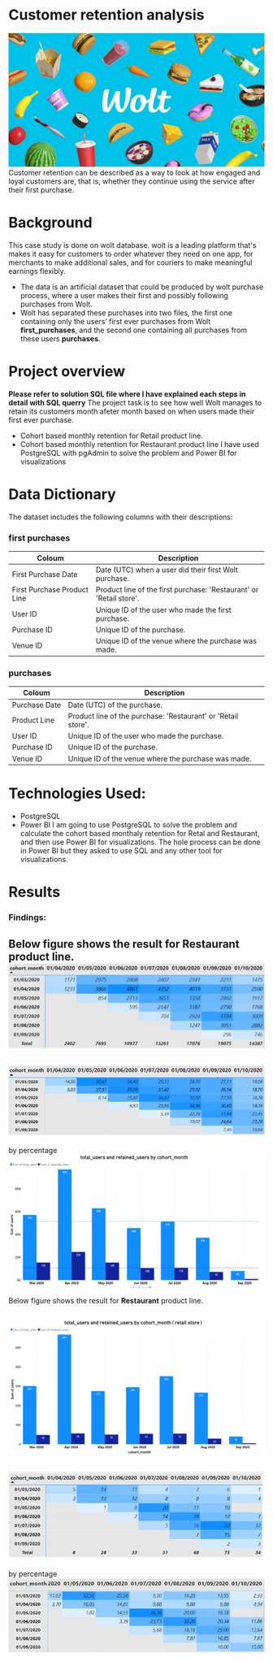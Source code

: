 # Customer retention analysis
![Alt text](og_image_mall_web.jpg)
Customer retention can be described as a way to look at how engaged and loyal customers are, that is, whether they continue using the service after their first purchase. 

# Background
This case study is done on wolt database. wolt is a leading platform that's makes it easy for customers to order whatever they need on one app, for merchants to make additional sales, and for couriers to make meaningful earnings flexibly.
- The data is an artificial dataset that could be produced by wolt purchase process, where a user makes their first and possibly following purchases from Wolt.  
- Wolt has separated these purchases into two files, the first one containing only the users’ first ever purchases from Wolt **first_purchases**, and the second one containing all purchases from these users **purchases**.

# Project overview
**Please refer to solution SQL file where I have explained each steps in detail with SQL querry**
The project task is to see how well Wolt manages to retain its customers month afeter month based on when users made their first ever purchase.
- Cohort based monthly retention for Retail product line.
- Cohort based monthly retention for Restaurant product line
I have used PostgreSQL with pgAdmin to solve the problem and Power BI for visualizations

# Data Dictionary
The dataset includes the following columns with their descriptions:
### first purchases
| Coloum                        | Description                                            |
|-------------------------------|--------------------------------------------------------|
| First Purchase Date           | Date (UTC) when a user did their first Wolt purchase.  |
| First Purchase Product Line   | Product line of the first purchase: 'Restaurant' or 'Retail store'. |
| User ID                       | Unique ID of the user who made the first purchase.      |
| Purchase ID                   | Unique ID of the purchase.                              |
| Venue ID                      | Unique ID of the venue where the purchase was made.     |

### purchases

|  Coloum               | Description                                        |
|-----------------------|----------------------------------------------------|
| Purchase Date         | Date (UTC) of the purchase.                         |
| Product Line          | Product line of the purchase: 'Restaurant' or 'Retail store'. |
| User ID               | Unique ID of the user who made the purchase.         |
| Purchase ID           | Unique ID of the purchase.                           |
| Venue ID              | Unique ID of the venue where the purchase was made.  |

# Technologies Used:
- PostgreSQL
- Power BI
I am going to use PostgreSQL to solve the problem and calculate the cohort based monthaly retention for Retal and Restaurant, and then use Power BI for visualizations. 
The hole process can be done in Power BI but they asked to use SQL and any other tool for visualizations.

# Results 
### Findings:

Below figure shows the result for **Restaurant** product line. 
![Alt text](image.png)
---
![Alt text](image-1.png)
---
by percentage
![Alt text](image-2.png)

Below figure shows the result for **Restaurant** product line.

![Alt text](image-3.png)
---
![Alt text](image-4.png)
---
by percentage 
![Alt text](image-5.png)